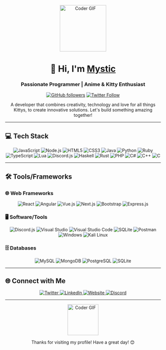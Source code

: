 <div align="center">
  <img src="https://media.giphy.com/media/M9gbBd9nbDrOTu1Mqx/giphy.gif" alt="Coder GIF" width="150" height="150">
  
  # 👋 Hi, I'm [Mystic](https://github.com/TheMysticDev)
  ### Passionate Programmer | Anime & Kitty Enthusiast

  [![GitHub followers](https://img.shields.io/github/followers/TheMysticDev?label=Follow&style=social)](https://github.com/TheMysticDev?tab=followers)
  [![Twitter Follow](https://img.shields.io/twitter/follow/TheMystic02?style=social)](https://twitter.com/TheMystic02)

  <p>A developer that combines creativity, technology and love for all things Kittys, to create innovative solutions. Let's build something amazing together!</p>
</div>

---

## 💻 Tech Stack

<div align="center">
  <img src="https://img.shields.io/badge/JavaScript-F7DF1E?style=for-the-badge&logo=javascript&logoColor=black" alt="JavaScript">
  <img src="https://img.shields.io/badge/Node.js-339933?style=for-the-badge&logo=nodedotjs&logoColor=white" alt="Node.js">
  <img src="https://img.shields.io/badge/HTML5-E34F26?style=for-the-badge&logo=html5&logoColor=white" alt="HTML5">
  <img src="https://img.shields.io/badge/CSS3-1572B6?style=for-the-badge&logo=css3&logoColor=white" alt="CSS3">
  <img src="https://img.shields.io/badge/Java-007396?style=for-the-badge&logo=java&logoColor=white" alt="Java">
  <img src="https://img.shields.io/badge/Python-3776AB?style=for-the-badge&logo=python&logoColor=white" alt="Python">
  <img src="https://img.shields.io/badge/Ruby-CC342D?style=for-the-badge&logo=ruby&logoColor=white" alt="Ruby">
  <img src="https://img.shields.io/badge/TypeScript-3178C6?style=for-the-badge&logo=typescript&logoColor=white" alt="TypeScript">
  <img src="https://img.shields.io/badge/Lua-2C2D72?style=for-the-badge&logo=lua&logoColor=white" alt="Lua">
  <img src="https://img.shields.io/badge/Discord.js-7289DA?style=for-the-badge&logo=discord&logoColor=white" alt="Discord.js">
  <img src="https://img.shields.io/badge/Haskell-5D4F85?style=for-the-badge&logo=haskell&logoColor=white" alt="Haskell">
  <img src="https://img.shields.io/badge/Rust-000000?style=for-the-badge&logo=rust&logoColor=white" alt="Rust">
  <img src="https://img.shields.io/badge/PHP-777BB4?style=for-the-badge&logo=php&logoColor=white" alt="PHP">
  <img src="https://img.shields.io/badge/C%23-239120?style=for-the-badge&logo=csharp&logoColor=white" alt="C#">
  <img src="https://img.shields.io/badge/C++-00599C?style=for-the-badge&logo=cplusplus&logoColor=white" alt="C++">
  <img src="https://img.shields.io/badge/C-A8B9CC?style=for-the-badge&logo=c&logoColor=black" alt="C">
</div>

---

## 🛠️ Tools/Frameworks

### 🌐 Web Frameworks
<div align="center">
  <img src="https://img.shields.io/badge/React-61DAFB?style=for-the-badge&logo=react&logoColor=black" alt="React">
  <img src="https://img.shields.io/badge/Angular-DD0031?style=for-the-badge&logo=angular&logoColor=white" alt="Angular">
  <img src="https://img.shields.io/badge/Vue.js-4FC08D?style=for-the-badge&logo=vue.js&logoColor=white" alt="Vue.js">
  <img src="https://img.shields.io/badge/Next.js-000000?style=for-the-badge&logo=nextdotjs&logoColor=white" alt="Next.js">
  <img src="https://img.shields.io/badge/Bootstrap-563D7C?style=for-the-badge&logo=bootstrap&logoColor=white" alt="Bootstrap">
  <img src="https://img.shields.io/badge/Express.js-000000?style=for-the-badge&logo=express&logoColor=white" alt="Express.js">
</div>

### 🖥️ Software/Tools
<div align="center">
  <img src="https://img.shields.io/badge/Discord.js-7289DA?style=for-the-badge&logo=discord&logoColor=white" alt="Discord.js">
  <img src="https://img.shields.io/badge/Visual_Studio-5C2D91?style=for-the-badge&logo=visual%20studio&logoColor=white" alt="Visual Studio">
  <img src="https://img.shields.io/badge/Visual_Studio_Code-0078D4?style=for-the-badge&logo=visual%20studio%20code&logoColor=white" alt="Visual Studio Code">
  <img src="https://img.shields.io/badge/SQLite-003B57?style=for-the-badge&logo=sqlite&logoColor=white" alt="SQLite">
  <img src="https://img.shields.io/badge/Postman-FF6C37?style=for-the-badge&logo=postman&logoColor=white" alt="Postman">
  <img src="https://img.shields.io/badge/Windows-0078D6?style=for-the-badge&logo=windows&logoColor=white" alt="Windows">
  <img src="https://img.shields.io/badge/Kali_Linux-557C94?style=for-the-badge&logo=kalilinux&logoColor=white" alt="Kali Linux">
</div>

### 🗄️ Databases
<div align="center">
  <img src="https://img.shields.io/badge/MySQL-4479A1?style=for-the-badge&logo=mysql&logoColor=white" alt="MySQL">
  <img src="https://img.shields.io/badge/MongoDB-47A248?style=for-the-badge&logo=mongodb&logoColor=white" alt="MongoDB">
  <img src="https://img.shields.io/badge/PostgreSQL-336791?style=for-the-badge&logo=postgresql&logoColor=white" alt="PostgreSQL">
  <img src="https://img.shields.io/badge/SQLite-003B57?style=for-the-badge&logo=sqlite&logoColor=white" alt="SQLite">
</div>

---

## 🌐 Connect with Me

<div align="center">
  <a href="https://twitter.com/TheMystic02" target="_blank">
    <img src="https://img.shields.io/badge/Twitter-1DA1F2?style=for-the-badge&logo=twitter&logoColor=white" alt="Twitter">
  </a>
  <a href="https://www.linkedin.com/in/TheMysticDev" target="_blank">
    <img src="https://img.shields.io/badge/LinkedIn-0077B5?style=for-the-badge&logo=linkedin&logoColor=white" alt="LinkedIn">
  </a>
  <a href="https://comingsoon" target="_blank">
    <img src="https://img.shields.io/badge/Website-FF6F61?style=for-the-badge&logo=globe&logoColor=white" alt="Website">
  </a>
  <a href="https://discord.gg/programacion" target="_blank">
    <img src="https://img.shields.io/badge/Discord-7289DA?style=for-the-badge&logo=discord&logoColor=white" alt="Discord">
  </a>
</div>

---

<div align="center">
  <img src="https://media.giphy.com/media/3oriO0OEd9QIDdllqo/giphy.gif" alt="Coder GIF" width="100">
  <p>Thanks for visiting my profile! Have a great day! 😊</p>
</div>
